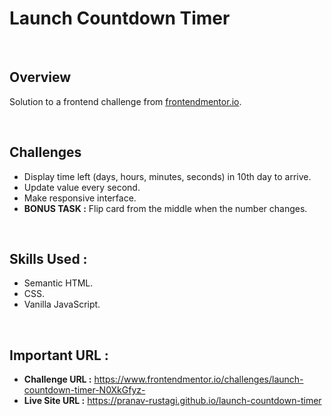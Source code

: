 # **Launch Countdown Timer**

<br/>

## Overview
Solution to a frontend challenge from [frontendmentor.io](https://www.frontendmentor.io/solutions).

<br/>

## Challenges
- Display time left (days, hours, minutes, seconds) in 10th day to arrive.
- Update value every second.
- Make responsive interface.
- **BONUS TASK :** Flip card from the middle when the number changes.

<br/>

## Skills Used :
- Semantic HTML.
- CSS.
- Vanilla JavaScript.

<br/>

## Important URL :
- **Challenge URL :** https://www.frontendmentor.io/challenges/launch-countdown-timer-N0XkGfyz-
- **Live Site URL :** https://pranav-rustagi.github.io/launch-countdown-timer